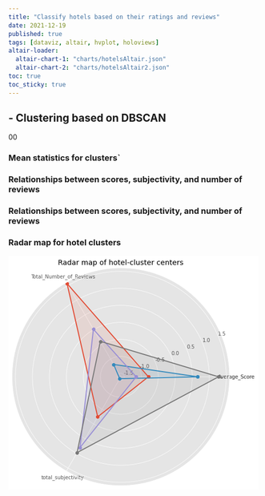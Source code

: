 ```yaml
---
title: "Classify hotels based on their ratings and reviews"
date: 2021-12-19
published: true
tags: [dataviz, altair, hvplot, holoviews]
altair-loader:
  altair-chart-1: "charts/hotelsAltair.json"
  altair-chart-2: "charts/hotelsAltair2.json"
toc: true
toc_sticky: true
---
```


## - Clustering based on DBSCAN
00
### Mean statistics for clusters`

### Relationships between scores, subjectivity, and number of reviews


<div id="altair-chart-1"></div>



### Relationships between scores, subjectivity, and number of reviews



<div id="altair-chart-2"></div>

### **Radar map for hotel clusters**

![](https://github.com/keeea/Hotel_Review_Analysis/blob/main/assets/images/hotel.png?raw=true)

